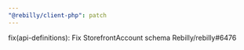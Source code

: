 ```yaml
---
"@rebilly/client-php": patch
---
```


fix(api-definitions): Fix StorefrontAccount schema Rebilly/rebilly#6476
